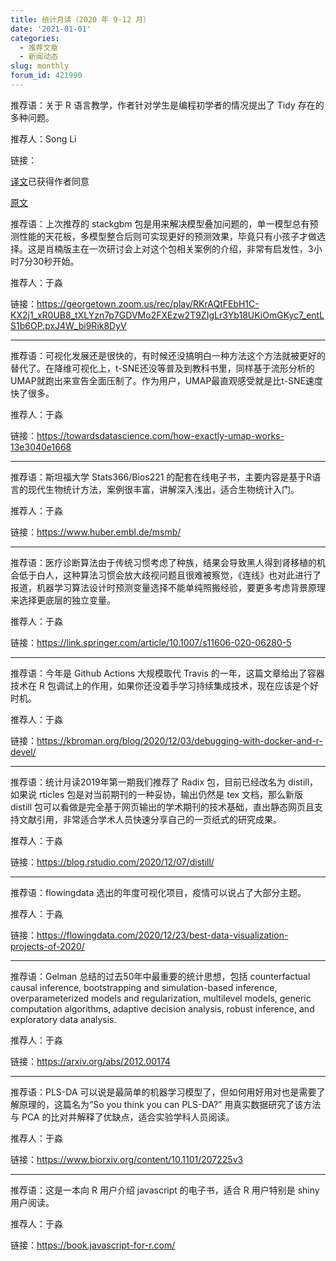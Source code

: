 ```yaml
---
title: 统计月读（2020 年 9-12 月）
date: '2021-01-01'
categories:
  - 推荐文章
  - 新闻动态
slug: monthly
forum_id: 421990
---
```


推荐语：关于 R 语言教学，作者针对学生是编程初学者的情况提出了 Tidy 存在的多种问题。

推荐人：Song Li

链接：

[译文](https://github.com/boltomli/TidyverseSkeptic)已获得作者同意

[原文](https://github.com/matloff/TidyverseSkeptic)

推荐语：上次推荐的 stackgbm 包是用来解决模型叠加问题的，单一模型总有预测性能的天花板，多模型整合后则可实现更好的预测效果，毕竟只有小孩子才做选择。这是肖楠版主在一次研讨会上对这个包相关案例的介绍，非常有启发性，3小时7分30秒开始。

推荐人：于淼

链接：https://georgetown.zoom.us/rec/play/RKrAQtFEbH1C-KX2j1_xR0UB8_tXLYzn7p7GDVMo2FXEzw2T9ZIgLr3Yb18UKiOmGKyc7_entLS1b6OP.pxJ4W_bi9Rik8DyV

---

推荐语：可视化发展还是很快的，有时候还没搞明白一种方法这个方法就被更好的替代了。在降维可视化上，t-SNE还没等普及到教科书里，同样基于流形分析的UMAP就跑出来宣告全面压制了。作为用户，UMAP最直观感受就是比t-SNE速度快了很多。

推荐人：于淼

链接：https://towardsdatascience.com/how-exactly-umap-works-13e3040e1668

---

推荐语：斯坦福大学 Stats366/Bios221 的配套在线电子书，主要内容是基于R语言的现代生物统计方法，案例很丰富，讲解深入浅出，适合生物统计入门。

推荐人：于淼

链接：https://www.huber.embl.de/msmb/

---

推荐语：医疗诊断算法由于传统习惯考虑了种族，结果会导致黑人得到肾移植的机会低于白人，这种算法习惯会放大歧视问题且很难被察觉，《连线》也对此进行了报道，机器学习算法设计时预测变量选择不能单纯照搬经验，要更多考虑背景原理来选择更底层的独立变量。

推荐人：于淼

链接：https://link.springer.com/article/10.1007/s11606-020-06280-5

---

推荐语：今年是 Github Actions 大规模取代 Travis 的一年，这篇文章给出了容器技术在 R 包调试上的作用，如果你还没着手学习持续集成技术，现在应该是个好时机。

推荐人：于淼

链接：https://kbroman.org/blog/2020/12/03/debugging-with-docker-and-r-devel/

---

推荐语：统计月读2019年第一期我们推荐了 Radix 包，目前已经改名为 distill，如果说 rticles 包是对当前期刊的一种妥协，输出仍然是 tex 文档，那么新版 distill 包可以看做是完全基于网页输出的学术期刊的技术基础，直出静态网页且支持文献引用，非常适合学术人员快速分享自己的一页纸式的研究成果。

推荐人：于淼

链接：https://blog.rstudio.com/2020/12/07/distill/

---

推荐语：flowingdata 选出的年度可视化项目，疫情可以说占了大部分主题。

推荐人：于淼

链接：https://flowingdata.com/2020/12/23/best-data-visualization-projects-of-2020/

---

推荐语：Gelman 总结的过去50年中最重要的统计思想，包括 counterfactual causal inference, bootstrapping and simulation-based inference, overparameterized models and regularization, multilevel models, generic computation algorithms, adaptive decision analysis, robust inference, and exploratory data analysis.

推荐人：于淼

链接：https://arxiv.org/abs/2012.00174

---

推荐语：PLS-DA 可以说是最简单的机器学习模型了，但如何用好用对也是需要了解原理的，这篇名为“So you think you can PLS-DA?” 用真实数据研究了该方法与 PCA 的比对并解释了优缺点，适合实验学科人员阅读。

推荐人：于淼

链接：https://www.biorxiv.org/content/10.1101/207225v3

---

推荐语：这是一本向 R 用户介绍 javascript 的电子书，适合 R 用户特别是 shiny 用户阅读。

推荐人：于淼

链接：https://book.javascript-for-r.com/
